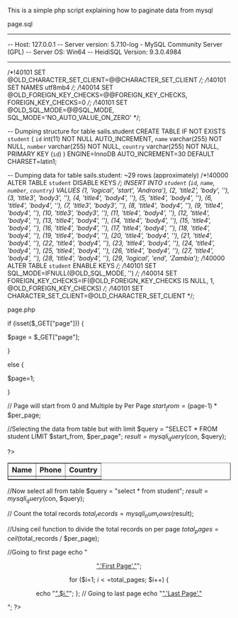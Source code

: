 This is a simple php script explaining how to paginate data from mysql


page.sql

-- --------------------------------------------------------
-- Host:                         127.0.0.1
-- Server version:               5.7.10-log - MySQL Community Server (GPL)
-- Server OS:                    Win64
-- HeidiSQL Version:             9.3.0.4984
-- --------------------------------------------------------

/*!40101 SET @OLD_CHARACTER_SET_CLIENT=@@CHARACTER_SET_CLIENT */;
/*!40101 SET NAMES utf8mb4 */;
/*!40014 SET @OLD_FOREIGN_KEY_CHECKS=@@FOREIGN_KEY_CHECKS, FOREIGN_KEY_CHECKS=0 */;
/*!40101 SET @OLD_SQL_MODE=@@SQL_MODE, SQL_MODE='NO_AUTO_VALUE_ON_ZERO' */;

-- Dumping structure for table sails.student
CREATE TABLE IF NOT EXISTS `student` (
  `id` int(11) NOT NULL AUTO_INCREMENT,
  `name` varchar(255) NOT NULL,
  `number` varchar(255) NOT NULL,
  `country` varchar(255) NOT NULL,
  PRIMARY KEY (`id`)
) ENGINE=InnoDB AUTO_INCREMENT=30 DEFAULT CHARSET=latin1;

-- Dumping data for table sails.student: ~29 rows (approximately)
/*!40000 ALTER TABLE `student` DISABLE KEYS */;
INSERT INTO `student` (`id`, `name`, `number`, `country`) VALUES
	(1, 'logical', 'start', 'Androra'),
	(2, 'title2', 'body', ''),
	(3, 'title3', 'body3', ''),
	(4, 'title4', 'body4', ''),
	(5, 'title4', 'body4', ''),
	(6, 'title4', 'body4', ''),
	(7, 'title3', 'body3', ''),
	(8, 'title4', 'body4', ''),
	(9, 'title4', 'body4', ''),
	(10, 'title3', 'body3', ''),
	(11, 'title4', 'body4', ''),
	(12, 'title4', 'body4', ''),
	(13, 'title4', 'body4', ''),
	(14, 'title4', 'body4', ''),
	(15, 'title4', 'body4', ''),
	(16, 'title4', 'body4', ''),
	(17, 'title4', 'body4', ''),
	(18, 'title4', 'body4', ''),
	(19, 'title4', 'body4', ''),
	(20, 'title4', 'body4', ''),
	(21, 'title4', 'body4', ''),
	(22, 'title4', 'body4', ''),
	(23, 'title4', 'body4', ''),
	(24, 'title4', 'body4', ''),
	(25, 'title4', 'body4', ''),
	(26, 'title4', 'body4', ''),
	(27, 'title4', 'body4', ''),
	(28, 'title4', 'body4', ''),
	(29, 'logical', 'end', 'Zambia');
/*!40000 ALTER TABLE `student` ENABLE KEYS */;
/*!40101 SET SQL_MODE=IFNULL(@OLD_SQL_MODE, '') */;
/*!40014 SET FOREIGN_KEY_CHECKS=IF(@OLD_FOREIGN_KEY_CHECKS IS NULL, 1, @OLD_FOREIGN_KEY_CHECKS) */;
/*!40101 SET CHARACTER_SET_CLIENT=@OLD_CHARACTER_SET_CLIENT */;



page.php



<!DOCTYPE html><html>
<head>
<title>PHP Pagination</title>
</head><body><?php
// Establish Connection to the Database
$con = mysqli_connect('localhost','root',"",'sails');//Records per page
$per_page=5;

if (isset($_GET["page"])) {

$page = $_GET["page"];

}

else {

$page=1;

}

// Page will start from 0 and Multiple by Per Page
$start_from = ($page-1) * $per_page;

//Selecting the data from table but with limit
$query = "SELECT * FROM student LIMIT $start_from, $per_page";
$result = mysqli_query ($con, $query);

?>
<table align=”center” border=”2″ cellpadding=”3″>
<tr><th>Name</th><th>Phone</th><th>Country</th></tr>
<?php
while ($row = mysqli_fetch_assoc($result)) {
?>
<tr align=”center”>
<td><?php echo $row['name']; ?></td>
<td><?php echo $row['number']; ?></td>
<td><?php echo $row['country']; ?></td>
</tr>
<?php
};
?>
</table>

<div>
<?php

//Now select all from table
$query = "select * from student";
$result = mysqli_query($con, $query);

// Count the total records
$total_records = mysqli_num_rows($result);

//Using ceil function to divide the total records on per page
$total_pages = ceil($total_records / $per_page);

//Going to first page
echo "<center><a href='page.php?page=1'>".'First Page'."</a>";

for ($i=1; $i<=$total_pages; $i++) {

echo "<a href='page.php?page=".$i."'>".$i."</a>";
};
// Going to last page
echo "<a href='page.php?page=$total_pages'>".'Last Page'."</a></center>";
?>

</div>

</body>
</html>
